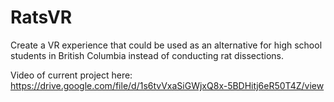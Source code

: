 # RatsVR
Create a VR experience that could be used as an alternative for high school students in British Columbia instead of conducting rat dissections.

Video of current project here: https://drive.google.com/file/d/1s6tvVxaSiGWjxQ8x-5BDHitj6eR50T4Z/view
